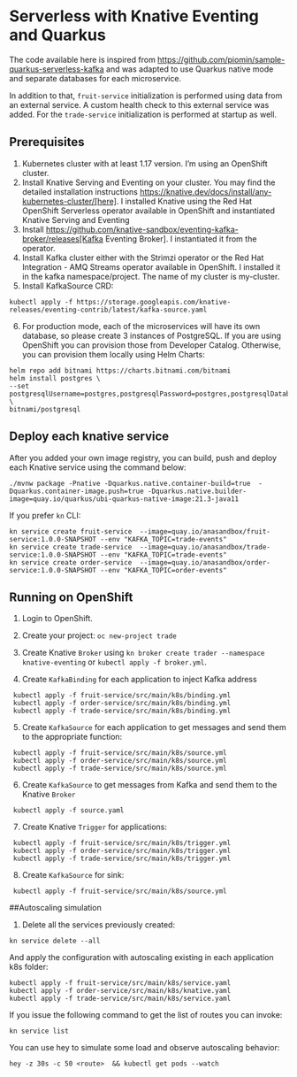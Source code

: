 # Serverless with Knative Eventing and Quarkus

The code available here is inspired from https://github.com/piomin/sample-quarkus-serverless-kafka 
and was adapted to use Quarkus native mode and separate databases for each microservice.

In addition to that, `fruit-service` initialization is performed using data from an external service.
A custom health check to this external service was added. 
For the `trade-service` initialization is performed at startup as well.

## Prerequisites

1. Kubernetes cluster with at least 1.17 version. I’m using an OpenShift cluster. 
2. Install Knative Serving and Eventing on your cluster. You may find the detailed installation instructions https://knative.dev/docs/install/any-kubernetes-cluster/[here].
I installed Knative using the Red Hat OpenShift Serverless operator available in OpenShift and instantiated Knative Serving and Eventing
3. Install https://github.com/knative-sandbox/eventing-kafka-broker/releases[Kafka Eventing Broker]. I instantiated it from the operator.
4. Install Kafka cluster either with the Strimzi operator or the Red Hat Integration - AMQ Streams operator available in OpenShift. 
I installed it in the kafka namespace/project. The name of my cluster is my-cluster.
5. Install KafkaSource CRD:
````
kubectl apply -f https://storage.googleapis.com/knative-releases/eventing-contrib/latest/kafka-source.yaml
````

6. For production mode, each of the microservices will have its own database, so please create 3 instances of PostgreSQL.
If you are using OpenShift you can provision those from Developer Catalog. Otherwise, you can provision them locally using Helm Charts:

````
helm repo add bitnami https://charts.bitnami.com/bitnami
helm install postgres \
--set postgresqlUsername=postgres,postgresqlPassword=postgres,postgresqlDatabase=posgres,persistence.enabled=false \
bitnami/postgresql
````

## Deploy each knative service

After you added your own image registry, you can build, push and deploy each Knative service using the command below: 

````
./mvnw package -Pnative -Dquarkus.native.container-build=true  -Dquarkus.container-image.push=true -Dquarkus.native.builder-image=quay.io/quarkus/ubi-quarkus-native-image:21.3-java11
````

If you prefer `kn` CLI:

````
kn service create fruit-service  --image=quay.io/anasandbox/fruit-service:1.0.0-SNAPSHOT --env "KAFKA_TOPIC=trade-events"
kn service create trade-service  --image=quay.io/anasandbox/trade-service:1.0.0-SNAPSHOT --env "KAFKA_TOPIC=trade-events"
kn service create order-service  --image=quay.io/anasandbox/order-service:1.0.0-SNAPSHOT --env "KAFKA_TOPIC=order-events"
````


## Running on OpenShift

1. Login to OpenShift.
2. Create your project: `oc new-project trade`
3. Create Knative `Broker` using `kn broker create trader --namespace knative-eventing` or 
`kubectl apply -f broker.yml`.

4. Create `KafkaBinding` for each application to inject Kafka address

```
 kubectl apply -f fruit-service/src/main/k8s/binding.yml
 kubectl apply -f order-service/src/main/k8s/binding.yml
 kubectl apply -f trade-service/src/main/k8s/binding.yml
```
5. Create `KafkaSource`  for each application to get messages and send them to the appropriate function:
```
 kubectl apply -f fruit-service/src/main/k8s/source.yml
 kubectl apply -f order-service/src/main/k8s/source.yml
 kubectl apply -f trade-service/src/main/k8s/source.yml
```

6. Create `KafkaSource` to get messages from Kafka and send them to the Knative `Broker`

```
 kubectl apply -f source.yaml
```

7. Create Knative `Trigger` for applications:

```
 kubectl apply -f fruit-service/src/main/k8s/trigger.yml
 kubectl apply -f order-service/src/main/k8s/trigger.yml
 kubectl apply -f trade-service/src/main/k8s/trigger.yml
```

8. Create `KafkaSource` for sink:
```
 kubectl apply -f fruit-service/src/main/k8s/source.yml
```

##Autoscaling simulation

1. Delete all the services previously created:

```
kn service delete --all
```

And apply the configuration with autoscaling existing in each application k8s folder:


```
kubectl apply -f fruit-service/src/main/k8s/service.yaml
kubectl apply -f order-service/src/main/k8s/knative.yaml
kubectl apply -f trade-service/src/main/k8s/service.yaml
```
If you issue the following command to get the list of routes you can invoke:


````
kn service list
````

You can use hey to simulate some load and observe autoscaling behavior:

````
hey -z 30s -c 50 <route>  && kubectl get pods --watch
````

